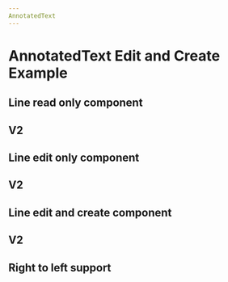 ```yaml
---
AnnotatedText
---
```


# AnnotatedText Edit and Create Example

<script setup>
//
import {
  AnnotatedText,
  AnnotatedTextV2,
  Debugger,
  UserActionState,
} from "@ghentcdh/vue-component-annotated-text";
import { lines, annotations } from '@demo';
import { cloneDeep } from 'lodash-es';

const  onMouseDown=(e, payload) =>{
 console.log('mouse Down', e, payload);
}

function onMouseMove(e, payload) {
 console.log('mouse Move', e, payload);
}

const annot = annotations.slice(0,4);
const annotations_1 = cloneDeep(annot);
const annotations_2 = cloneDeep(annot);
const annotations_3 = cloneDeep(annot);


const textLines = lines.slice(0,4);
const textLines_1 = cloneDeep(textLines);
const textLines_2 = cloneDeep(textLines);
const textLines_3 = cloneDeep(textLines);
</script>

## Line read only component

<ClientOnly>
<AnnotatedText
    :component-id="'1'" 
    :annotations="annotations_1"
    :lines="textLines_1"
/>
</ClientOnly>

## V2

<AnnotatedTextV2
:component-id="'1'"
:annotations="annotations_1"
:textLines="textLines_1"
:allow-create="false"
:allow-edit="false"
/>

## Line edit only component

<AnnotatedText
key="text"
:component-id="'2'"
:annotations="annotations_2"
:lines="textLines_2"
:allow-edit="true"
/>

## V2

<AnnotatedTextV2
key="text"
:component-id="'1'"
:annotations="annotations_2"
:textLines="textLines_2"
:allow-edit="true"
:allow-create="false"
/>

## Line edit and create component

<AnnotatedText
key="text"
:component-id="'3'"
:annotations="annotations_3"
:lines="textLines_3"
:allow-edit="true"
:allow-create="true"
/>

## V2

<AnnotatedTextV2
key="text"
:component-id="'1'"
:annotations="annotations_3"
:text-lines="textLines_3"
:allow-edit="true"
:allow-create="true"
/>

## Right to left support

<AnnotatedTextV2
key="text"
:component-id="'1'"
:annotations="annotations_3"
:text-lines="textLines_3"
:allow-edit="true"
:allow-create="true"
:rtl="true"
/>
